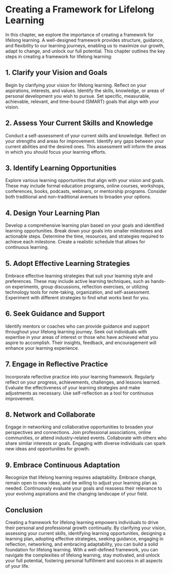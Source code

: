 Creating a Framework for Lifelong Learning
===================================================

In this chapter, we explore the importance of creating a framework for lifelong learning. A well-designed framework provides structure, guidance, and flexibility to our learning journeys, enabling us to maximize our growth, adapt to change, and unlock our full potential. This chapter outlines the key steps in creating a framework for lifelong learning:

1\. **Clarify your Vision and Goals**
------------------------------------

Begin by clarifying your vision for lifelong learning. Reflect on your aspirations, interests, and values. Identify the skills, knowledge, or areas of personal development you wish to pursue. Set specific, measurable, achievable, relevant, and time-bound (SMART) goals that align with your vision.

2\. **Assess Your Current Skills and Knowledge**
-----------------------------------------------

Conduct a self-assessment of your current skills and knowledge. Reflect on your strengths and areas for improvement. Identify any gaps between your current abilities and the desired ones. This assessment will inform the areas in which you should focus your learning efforts.

3\. **Identify Learning Opportunities**
--------------------------------------

Explore various learning opportunities that align with your vision and goals. These may include formal education programs, online courses, workshops, conferences, books, podcasts, webinars, or mentorship programs. Consider both traditional and non-traditional avenues to broaden your options.

4\. **Design Your Learning Plan**
--------------------------------

Develop a comprehensive learning plan based on your goals and identified learning opportunities. Break down your goals into smaller milestones and actionable steps. Determine the time, resources, and strategies required to achieve each milestone. Create a realistic schedule that allows for continuous learning.

5\. **Adopt Effective Learning Strategies**
------------------------------------------

Embrace effective learning strategies that suit your learning style and preferences. These may include active learning techniques, such as hands-on experiments, group discussions, reflection exercises, or utilizing technology tools for note-taking, organization, and self-assessment. Experiment with different strategies to find what works best for you.

6\. **Seek Guidance and Support**
--------------------------------

Identify mentors or coaches who can provide guidance and support throughout your lifelong learning journey. Seek out individuals with expertise in your areas of interest or those who have achieved what you aspire to accomplish. Their insights, feedback, and encouragement will enhance your learning experience.

7\. **Engage in Reflective Practice**
------------------------------------

Incorporate reflective practice into your learning framework. Regularly reflect on your progress, achievements, challenges, and lessons learned. Evaluate the effectiveness of your learning strategies and make adjustments as necessary. Use self-reflection as a tool for continuous improvement.

8\. **Network and Collaborate**
------------------------------

Engage in networking and collaborative opportunities to broaden your perspectives and connections. Join professional associations, online communities, or attend industry-related events. Collaborate with others who share similar interests or goals. Engaging with diverse individuals can spark new ideas and opportunities for growth.

9\. **Embrace Continuous Adaptation**
------------------------------------

Recognize that lifelong learning requires adaptability. Embrace change, remain open to new ideas, and be willing to adjust your learning plan as needed. Continuously evaluate your goals and reassess their relevance to your evolving aspirations and the changing landscape of your field.

Conclusion
----------

Creating a framework for lifelong learning empowers individuals to drive their personal and professional growth continually. By clarifying your vision, assessing your current skills, identifying learning opportunities, designing a learning plan, adopting effective strategies, seeking guidance, engaging in reflection, networking, and embracing adaptability, you can build a solid foundation for lifelong learning. With a well-defined framework, you can navigate the complexities of lifelong learning, stay motivated, and unlock your full potential, fostering personal fulfillment and success in all aspects of your life.
